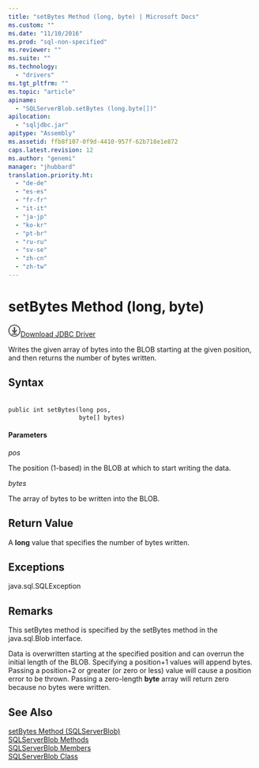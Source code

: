 ```yaml
---
title: "setBytes Method (long, byte) | Microsoft Docs"
ms.custom: ""
ms.date: "11/10/2016"
ms.prod: "sql-non-specified"
ms.reviewer: ""
ms.suite: ""
ms.technology: 
  - "drivers"
ms.tgt_pltfrm: ""
ms.topic: "article"
apiname: 
  - "SQLServerBlob.setBytes (long.byte[])"
apilocation: 
  - "sqljdbc.jar"
apitype: "Assembly"
ms.assetid: ffb8f107-0f9d-4410-957f-62b718e1e872
caps.latest.revision: 12
ms.author: "genemi"
manager: "jhubbard"
translation.priority.ht: 
  - "de-de"
  - "es-es"
  - "fr-fr"
  - "it-it"
  - "ja-jp"
  - "ko-kr"
  - "pt-br"
  - "ru-ru"
  - "sv-se"
  - "zh-cn"
  - "zh-tw"
---
```

# setBytes Method (long, byte)
![Download](../../../ssdt/media/download.png)[Download JDBC Driver](http://go.microsoft.com/fwlink/?LinkId=245496)

  Writes the given array of bytes into the BLOB starting at the given position, and then returns the number of bytes written.  
  
## Syntax  
  
```  
  
public int setBytes(long pos,  
                    byte[] bytes)  
```  
  
#### Parameters  
 *pos*  
  
 The position (1-based) in the BLOB at which to start writing the data.  
  
 *bytes*  
  
 The array of bytes to be written into the BLOB.  
  
## Return Value  
 A **long** value that specifies the number of bytes written.  
  
## Exceptions  
 java.sql.SQLException  
  
## Remarks  
 This setBytes method is specified by the setBytes method in the java.sql.Blob interface.  
  
 Data is overwritten starting at the specified position and can overrun the initial length of the BLOB. Specifying a position+1 values will append bytes. Passing a position+2 or greater (or zero or less) value will cause a position error to be thrown. Passing a zero-length **byte** array will return zero because no bytes were written.  
  
## See Also  
 [setBytes Method &#40;SQLServerBlob&#41;](../../../connect/jdbc/reference/setbytes-method--sqlserverblob-.md)   
 [SQLServerBlob Methods](../../../connect/jdbc/reference/sqlserverblob-methods.md)   
 [SQLServerBlob Members](../../../connect/jdbc/reference/sqlserverblob-members.md)   
 [SQLServerBlob Class](../../../connect/jdbc/reference/sqlserverblob-class.md)  
  
  